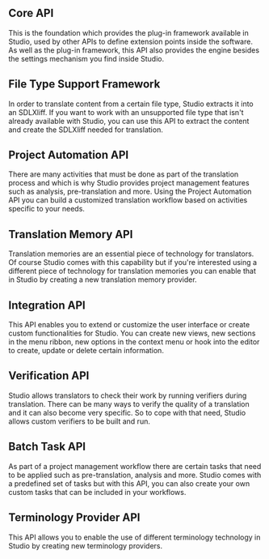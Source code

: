 ## Core API
This is the foundation which provides the plug-in framework available in Studio, used by other APIs to define extension points inside the software. As well as the plug-in framework, this API also provides the engine besides the settings mechanism you find inside Studio.

## File Type Support Framework
In order to translate content from a certain file type, Studio extracts it into an SDLXliff. If you want to work with an unsupported file type that isn't already available with Studio, you can use this API to extract the content and create the SDLXliff needed for translation.

## Project Automation API
There are many activities that must be done as part of the translation process and which is why Studio provides project management features such as analysis, pre-translation and more. Using the Project Automation API you can build a customized translation workflow based on activities specific to your needs.

## Translation Memory API
Translation memories are an essential piece of technology for translators. Of course Studio comes with this capability but if you're interested using a different piece of technology for translation memories you can enable that in Studio by creating a new translation memory provider.

## Integration API 
This API enables you to extend or customize the user interface or create custom functionalities for Studio. You can create new views, new sections in the menu ribbon, new options in the context menu or hook into the editor to create, update or delete certain information.

##  Verification API
Studio allows translators to check their work by running verifiers during translation. There can be many ways to verify the quality of a translation and it can also become very specific. So to cope with that need, Studio allows custom verifiers to be built and run.

## Batch Task API
As part of a project management workflow there are certain tasks that need to be applied such as pre-translation, analysis and more. Studio comes with a predefined set of tasks but with this API, you can also create your own custom tasks that can be included in your workflows.

## Terminology Provider API
This API allows you to enable the use of different terminology technology in Studio by creating new terminology providers.
